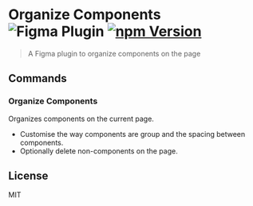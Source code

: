 # Organize Components ![Figma Plugin](https://img.shields.io/badge/figma-Organize%20Components-1BC47D.svg) [![npm Version](https://img.shields.io/npm/v/figma-organize-components.svg)](https://www.npmjs.com/package/figma-organize-components)

> A Figma plugin to organize components on the page

## Commands

### Organize Components

Organizes components on the current page.

- Customise the way components are group and the spacing between components.
- Optionally delete non-components on the page.

## License

MIT
